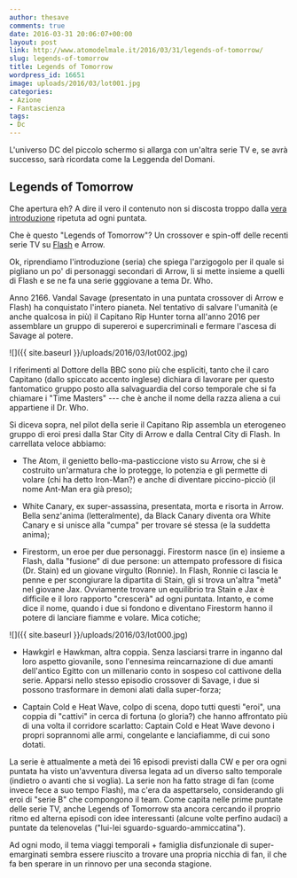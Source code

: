 ```yaml
---
author: thesave
comments: true
date: 2016-03-31 20:06:07+00:00
layout: post
link: http://www.atomodelmale.it/2016/03/31/legends-of-tomorrow/
slug: legends-of-tomorrow
title: Legends of Tomorrow
wordpress_id: 16651
image: uploads/2016/03/lot001.jpg
categories:
- Azione
- Fantascienza
tags:
- Dc
---
```


L'universo DC del piccolo schermo si allarga con un'altra serie TV e, se avrà successo, sarà ricordata come la Leggenda del Domani.

## Legends of Tomorrow

Che apertura eh? A dire il vero il contenuto non si discosta troppo dalla [vera introduzione](https://www.youtube.com/watch?v=Wq_DHCOEnDg) ripetuta ad ogni puntata.

Che è questo "Legends of Tomorrow"? Un crossover e spin-off delle recenti serie TV su [Flash](/2014/10/30/the-flash/) e Arrow.

Ok, riprendiamo l'introduzione (seria) che spiega l'arzigogolo per il quale si pigliano un po' di personaggi secondari di Arrow, li si mette insieme a quelli di Flash e se ne fa una serie gggiovane a tema Dr. Who.

Anno 2166. Vandal Savage (presentato in una puntata crossover di Arrow e Flash) ha conquistato l'intero pianeta. Nel tentativo di salvare l'umanità (e anche qualcosa in più) il Capitano Rip Hunter torna all'anno 2016 per assemblare un gruppo di supereroi e supercriminali e fermare l'ascesa di Savage al potere.

![]({{ site.baseurl }}/uploads/2016/03/lot002.jpg)

I riferimenti al Dottore della BBC sono più che espliciti, tanto che il caro Capitano (dallo spiccato accento inglese) dichiara di lavorare per questo fantomatico gruppo posto alla salvaguardia del corso temporale che si fa chiamare i "Time Masters" --- che è anche il nome della razza aliena a cui appartiene il Dr. Who.

Si diceva sopra, nel pilot della serie il Capitano Rip assembla un eterogeneo gruppo di eroi presi dalla Star City di Arrow e dalla Central City di Flash. In carrellata veloce abbiamo:

  * The Atom, il genietto bello-ma-pasticcione visto su Arrow, che si è costruito un'armatura che lo protegge, lo potenzia e gli permette di volare (chi ha detto Iron-Man?) e anche di diventare piccino-picciò (il nome Ant-Man era già preso);

  * White Canary, ex super-assassina, presentata, morta e risorta in Arrow. Bella senz'anima (letteralmente), da Black Canary diventa ora White Canary e si unisce alla "cumpa" per trovare sé stessa (e la suddetta anima);

  * Firestorm, un eroe per due personaggi. Firestorm nasce (in e) insieme a Flash, dalla "fusione" di due persone: un attempato professore di fisica (Dr. Stain) ed un giovane virgulto (Ronnie). In Flash, Ronnie ci lascia le penne e per scongiurare la dipartita di Stain, gli si trova un'altra "metà" nel giovane Jax. Ovviamente trovare un equilibrio tra Stain e Jax è difficile e il loro rapporto "crescerà" ad ogni puntata. Intanto, e come dice il nome, quando i due si fondono e diventano Firestorm hanno il potere di lanciare fiamme e volare. Mica cotiche;

![]({{ site.baseurl }}/uploads/2016/03/lot000.jpg)

  * Hawkgirl e Hawkman, altra coppia. Senza lasciarsi trarre in inganno dal loro aspetto giovanile, sono l'ennesima reincarnazione di due amanti dell'antico Egitto con un millenario conto in sospeso col cattivone della serie. Apparsi nello stesso episodio crossover di Savage, i due si possono trasformare in demoni alati dalla super-forza;

  * Captain Cold e Heat Wave, colpo di scena, dopo tutti questi "eroi", una coppia di "cattivi" in cerca di fortuna (o gloria?) che hanno affrontato più di una volta il corridore scarlatto: Captain Cold e Heat Wave devono i propri soprannomi alle armi, congelante e lanciafiamme, di cui sono dotati.

La serie è attualmente a metà dei 16 episodi previsti dalla CW e per ora ogni puntata ha visto un'avventura diversa legata ad un diverso salto temporale (indietro o avanti che si voglia). La serie non ha fatto strage di fan (come invece fece a suo tempo Flash), ma c'era da aspettarselo, considerando gli eroi di "serie B" che compongono il team. 
Come capita nelle prime puntate delle serie TV, anche Legends of Tomorrow sta ancora cercando il proprio ritmo ed alterna episodi con idee interessanti (alcune volte perfino audaci) a puntate da telenovelas ("lui-lei sguardo-sguardo-ammiccatina").

Ad ogni modo, il tema viaggi temporali + famiglia disfunzionale di super-emarginati sembra essere riuscito a trovare una propria nicchia di fan, il che fa ben sperare in un rinnovo per una seconda stagione.
